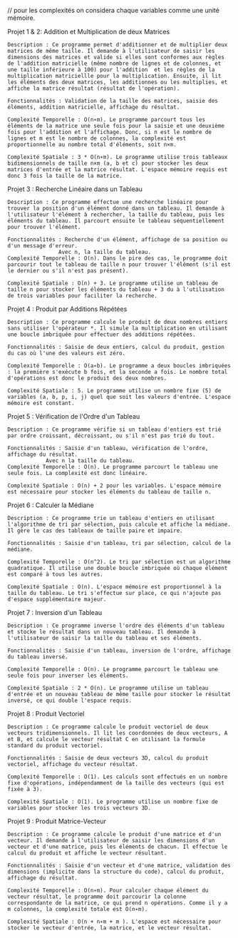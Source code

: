 // pour les complexités on considera chaque variables comme une unité mémoire.

Projet 1 & 2: Addition et Multiplication de deux Matrices

    Description : Ce programme permet d'additionner et de multiplier deux matrices de même taille. Il demande à l'utilisateur de saisir les dimensions des matrices et valide si elles sont conformes aux règles de l'addition matricielle (même nombre de lignes et de colonnes, et une taille inférieure à 100) pour l'addition  et les règles de la multiplication matriciellle pour la multiplication. Ensuite, il lit les éléments des deux matrices, les additionnes ou les multiplies, et affiche la matrice résultat (résultat de l'opération).

    Fonctionnalités : Validation de la taille des matrices, saisie des éléments, addition matricielle, affichage du résultat.

    Complexité Temporelle : O(n∗m). Le programme parcourt tous les éléments de la matrice une seule fois pour la saisie et une deuxième fois pour l'addition et l'affichage. Donc, si n est le nombre de lignes et m est le nombre de colonnes, la complexité est proportionnelle au nombre total d'éléments, soit n×m.

    Complexité Spatiale : 3 * O(n∗m). Le programme utilise trois tableaux bidimensionnels de taille n×m (a, b et c) pour stocker les deux matrices d'entrée et la matrice résultat. L'espace mémoire requis est donc 3 fois la taille de la matrice.

Projet 3 : Recherche Linéaire dans un Tableau

    Description : Ce programme effectue une recherche linéaire pour trouver la position d'un élément donné dans un tableau. Il demande à l'utilisateur l'élément à rechercher, la taille du tableau, puis les éléments du tableau. Il parcourt ensuite le tableau séquentiellement pour trouver l'élément.

    Fonctionnalités : Recherche d'un élément, affichage de sa position ou d'un message d'erreur.
                    Avec n, la taille du tableau.
    Complexité Temporelle : O(n). Dans le pire des cas, le programme doit parcourir tout le tableau de taille n pour trouver l'élément (s'il est le dernier ou s'il n'est pas présent).
    
    Complexité Spatiale : O(n) + 3. Le programme utilise un tableau de taille n pour stocker les éléments du tableau + 3 du à l'utilisation de trois variables pour faciliter la recherche. 

Projet 4 : Produit par Additions Répétées

    Description : Ce programme calcule le produit de deux nombres entiers sans utiliser l'opérateur *. Il simule la multiplication en utilisant une boucle imbriquée pour effectuer des additions répétées.

    Fonctionnalités : Saisie de deux entiers, calcul du produit, gestion du cas où l'une des valeurs est zéro.

    Complexité Temporelle : O(a∗b). Le programme a deux boucles imbriquées : la première s'exécute b fois, et la seconde a fois. Le nombre total d'opérations est donc le produit des deux nombres.

    Complexité Spatiale : 5. Le programme utilise un nombre fixe (5) de variables (a, b, p, i, j) quel que soit les valeurs d'entrée. L'espace mémoire est constant.

Projet 5 : Vérification de l'Ordre d'un Tableau

    Description : Ce programme vérifie si un tableau d'entiers est trié par ordre croissant, décroissant, ou s'il n'est pas trié du tout.

    Fonctionnalités : Saisie d'un tableau, vérification de l'ordre, affichage du résultat.
                Avec n la taille du tableau.
    Complexité Temporelle : O(n). Le programme parcourt le tableau une seule fois. La complexité est donc linéaire.

    Complexité Spatiale : O(n) + 2 pour les variables. L'espace mémoire est nécessaire pour stocker les éléments du tableau de taille n.

Projet 6 : Calculer la Médiane

    Description : Ce programme trie un tableau d'entiers en utilisant l'algorithme de tri par sélection, puis calcule et affiche la médiane. Il gère le cas des tableaux de taille paire et impaire.

    Fonctionnalités : Saisie d'un tableau, tri par sélection, calcul de la médiane.

    Complexité Temporelle : O(n^2). Le tri par sélection est un algorithme quadratique. Il utilise une double boucle imbriquée où chaque élément est comparé à tous les autres.

    Complexité Spatiale : O(n). L'espace mémoire est proportionnel à la taille du tableau. Le tri s'effectue sur place, ce qui n'ajoute pas d'espace supplémentaire majeur.

Projet 7 : Inversion d'un Tableau

    Description : Ce programme inverse l'ordre des éléments d'un tableau et stocke le résultat dans un nouveau tableau. Il demande à l'utilisateur de saisir la taille du tableau et ses éléments.

    Fonctionnalités : Saisie d'un tableau, inversion de l'ordre, affichage du tableau inversé.

    Complexité Temporelle : O(n). Le programme parcourt le tableau une seule fois pour inverser les éléments.

    Complexité Spatiale : 2 * O(n). Le programme utilise un tableau d'entrée et un nouveau tableau de même taille pour stocker le résultat inversé, ce qui double l'espace requis.

Projet 8 : Produit Vectoriel

    Description : Ce programme calcule le produit vectoriel de deux vecteurs tridimensionnels. Il lit les coordonnées de deux vecteurs, A et B, et calcule le vecteur résultat C en utilisant la formule standard du produit vectoriel.

    Fonctionnalités : Saisie de deux vecteurs 3D, calcul du produit vectoriel, affichage du vecteur résultat.

    Complexité Temporelle : O(1). Les calculs sont effectués en un nombre fixe d'opérations, indépendamment de la taille des vecteurs (qui est fixée à 3).

    Complexité Spatiale : O(1). Le programme utilise un nombre fixe de variables pour stocker les trois vecteurs 3D.

Projet 9 : Produit Matrice-Vecteur

    Description : Ce programme calcule le produit d'une matrice et d'un vecteur. Il demande à l'utilisateur de saisir les dimensions d'un vecteur et d'une matrice, puis les éléments de chacun. Il effectue le calcul du produit et affiche le vecteur résultant.

    Fonctionnalités : Saisie d'un vecteur et d'une matrice, validation des dimensions (implicite dans la structure du code), calcul du produit, affichage du résultat.

    Complexité Temporelle : O(n∗m). Pour calculer chaque élément du vecteur résultat, le programme doit parcourir la colonne correspondante de la matrice, ce qui prend n opérations. Comme il y a m colonnes, la complexité totale est O(n∗m).

    Complexité Spatiale : O(n + n∗m + m ). L'espace est nécessaire pour stocker le vecteur d'entrée, la matrice, et le vecteur résultat.
